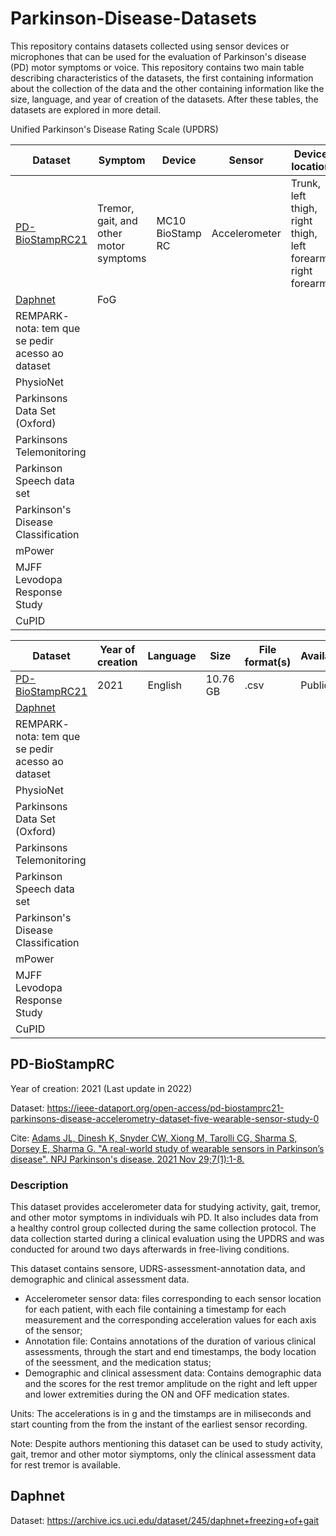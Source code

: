 # Parkinson-Disease-Datasets

This repository contains datasets collected using sensor devices or microphones that can be used for the evaluation of Parkinson's disease (PD) motor symptoms or voice. This repository contains two main table describing characteristics of the datasets, the first containing information about the collection of the data and the other containing information like the size, language, and year of creation of the datasets. After these tables, the datasets are explored in more detail.

Unified Parkinson's Disease Rating Scale (UPDRS)

|Dataset          |Symptom            |Device           |Sensor         |Device location                  |Subjects        |
|-----------------|-------------------|-----------------|---------------|---------------------------------|----------------|
|[PD-BioStampRC21](https://ieee-dataport.org/open-access/pd-biostamprc21-parkinsons-disease-accelerometry-dataset-five-wearable-sensor-study-0)|Tremor, gait, and other motor symptoms|MC10 BioStamp RC|Accelerometer|Trunk, left thigh, right thigh, left forearm, right forearm| 17 HC and 17 PD|
|[Daphnet](https://archive.ics.uci.edu/dataset/245/daphnet+freezing+of+gait)                                                                    |FoG    |                |             |                                                           |                | 
|REMPARK- nota: tem que se pedir acesso ao dataset                          |       |                |             |                                                           |                |
|PhysioNet                         |       |                |             |                                                           |                |
|Parkinsons Data Set (Oxford)      |       |                |             |                                                           |                |
|Parkinsons Telemonitoring         |       |                |             |                                                           |                |
|Parkinson Speech data set         |       |                |             |                                                           |                |
|Parkinson's Disease Classification|       |                |             |                                                           |                |
|mPower                            |       |                |             |                                                           |                |
|MJFF Levodopa Response Study      |       |                |             |                                                           |                |
|CuPID                             |       |                |             |                                                           |                |

|Dataset                                                                                                                                       |Year of creation|Language|Size    |File format(s)|Availability|
|----------------------------------------------------------------------------------------------------------------------------------------------|----------------|--------|--------|--------------|------------|
|[PD-BioStampRC21](https://ieee-dataport.org/open-access/pd-biostamprc21-parkinsons-disease-accelerometry-dataset-five-wearable-sensor-study-0)|2021            |English |10.76 GB|.csv          |Public      |
|[Daphnet](https://archive.ics.uci.edu/dataset/245/daphnet+freezing+of+gait)                                                                   |                |        |    |              | 
|REMPARK- nota: tem que se pedir acesso ao dataset                                                                                             |                |        |    |              |
|PhysioNet                         |       |                |             |                                                           |                |
|Parkinsons Data Set (Oxford)      |       |                |             |                                                           |                |
|Parkinsons Telemonitoring         |       |                |             |                                                           |                |
|Parkinson Speech data set         |       |                |             |                                                           |                |
|Parkinson's Disease Classification|       |                |             |                                                           |                |
|mPower                            |       |                |             |                                                           |                |
|MJFF Levodopa Response Study      |       |                |             |                                                           |                |
|CuPID                             |       |                |             |                                                           |                |

## PD-BioStampRC
Year of creation: 2021 (Last update in 2022)

Dataset: https://ieee-dataport.org/open-access/pd-biostamprc21-parkinsons-disease-accelerometry-dataset-five-wearable-sensor-study-0

Cite: [Adams JL, Dinesh K, Snyder CW, Xiong M, Tarolli CG, Sharma S, Dorsey E, Sharma G. "A real-world study of wearable sensors in Parkinson’s disease". NPJ Parkinson's disease. 2021 Nov 29;7(1):1-8.](https://www.nature.com/articles/s41531-021-00248-w)

### Description

This dataset provides accelerometer data for studying activity, gait, tremor, and other motor symptoms in individuals wih PD. It also includes data from a healthy control group collected during the same collection protocol. The data collection started during a clinical evaluation using the UPDRS and was conducted for around two days afterwards in free-living conditions.

This dataset contains sensore, UDRS-assessment-annotation data, and demographic and clinical assessment data.

- Accelerometer sensor data: files corresponding to each sensor location for each patient, with each file containing a timestamp for each measurement and the corresponding acceleration values for each axis of the sensor;
- Annotation file: Contains annotations of the duration of various clinical assessments, through the start and end timestamps, the body location of the seessment, and the medication status;
- Demographic and clinical assessment data: Contains demographic data and the scores for the rest tremor amplitude on the right and left upper and lower extremities during the ON and OFF medication states.

Units: The accelerations is in g and the timstamps are in miliseconds and start counting from the from the instant of the earliest sensor recording.

Note: Despite authors mentioning this dataset can be used to study activity, gait, tremor and other motor siymptoms, only the clinical assessment data for rest tremor is available.


## Daphnet

Dataset: https://archive.ics.uci.edu/dataset/245/daphnet+freezing+of+gait
